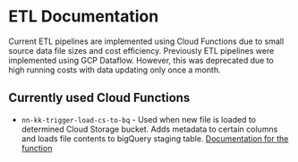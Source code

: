 # ETL Documentation
Current ETL pipelines are implemented using Cloud Functions due to small source data file sizes and cost efficiency. Previously ETL pipelines were implemented using GCP Dataflow. However, this was deprecated due to high running costs with data updating only once a month.

## Currently used Cloud Functions
- `nn-kk-trigger-load-cs-to-bq` - Used when new file is loaded to determined Cloud Storage bucket. Adds metadata to certain columns and loads file contents to bigQuery staging table. [Documentation for the function](./nn-kk-trigger-load-cs-to-bq/readme.md)